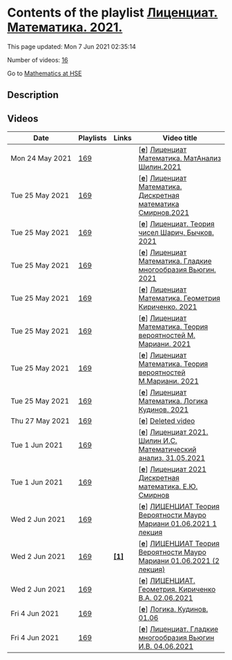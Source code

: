 # Contents of the playlist [Лиценциат. Математика. 2021.](https://www.youtube.com/playlist?list=PLq3E5oubNNoDfm15Djy2H9KL31rJQBMxd)

This page updated: Mon 7 Jun 2021 02:35:14

Number of videos: [16](#videos)

Go to [Mathematics at HSE](../README.md)

## Description



## Videos

|Date|Playlists|Links|Video title|
|---|---|---|---|
| Mon&nbsp;24&nbsp;May&nbsp;2021 | [169](../playlists/169 "Лиценциат. Математика. 2021.") |  | [[**e**](https://studio.youtube.com/video/7JiVUIFp6Uo/edit "Edit")] [Лиценциат Математика. МатАнализ  Шилин.2021](https://www.youtube.com/watch?v=7JiVUIFp6Uo&list=PLq3E5oubNNoDfm15Djy2H9KL31rJQBMxd) |
| Tue&nbsp;25&nbsp;May&nbsp;2021 | [169](../playlists/169 "Лиценциат. Математика. 2021.") |  | [[**e**](https://studio.youtube.com/video/XQhInXROxOw/edit "Edit")] [Лиценциат Математика. Дискретная математика  Смирнов.2021](https://www.youtube.com/watch?v=XQhInXROxOw&list=PLq3E5oubNNoDfm15Djy2H9KL31rJQBMxd) |
| Tue&nbsp;25&nbsp;May&nbsp;2021 | [169](../playlists/169 "Лиценциат. Математика. 2021.") |  | [[**e**](https://studio.youtube.com/video/VO5LTVK0Jbs/edit "Edit")] [Лиценциат. Теория чисел Шарич, Бычков. 2021](https://www.youtube.com/watch?v=VO5LTVK0Jbs&list=PLq3E5oubNNoDfm15Djy2H9KL31rJQBMxd) |
| Tue&nbsp;25&nbsp;May&nbsp;2021 | [169](../playlists/169 "Лиценциат. Математика. 2021.") |  | [[**e**](https://studio.youtube.com/video/yD-peV5ItXs/edit "Edit")] [Лиценциат Математика. Гладкие многообразия Вьюгин. 2021](https://www.youtube.com/watch?v=yD-peV5ItXs&list=PLq3E5oubNNoDfm15Djy2H9KL31rJQBMxd) |
| Tue&nbsp;25&nbsp;May&nbsp;2021 | [169](../playlists/169 "Лиценциат. Математика. 2021.") |  | [[**e**](https://studio.youtube.com/video/NJpFClz-W6I/edit "Edit")] [Лиценциат Математика. Геометрия Кириченко. 2021](https://www.youtube.com/watch?v=NJpFClz-W6I&list=PLq3E5oubNNoDfm15Djy2H9KL31rJQBMxd) |
| Tue&nbsp;25&nbsp;May&nbsp;2021 | [169](../playlists/169 "Лиценциат. Математика. 2021.") |  | [[**e**](https://studio.youtube.com/video/OTI3Ktzw-KE/edit "Edit")] [Лиценциат Математика. Теория вероятностей М. Мариани. 2021](https://www.youtube.com/watch?v=OTI3Ktzw-KE&list=PLq3E5oubNNoDfm15Djy2H9KL31rJQBMxd) |
| Tue&nbsp;25&nbsp;May&nbsp;2021 | [169](../playlists/169 "Лиценциат. Математика. 2021.") |  | [[**e**](https://studio.youtube.com/video/qCqJ4tPNtNQ/edit "Edit")] [Лиценциат Математика. Теория вероятностей М.Мариани. 2021](https://www.youtube.com/watch?v=qCqJ4tPNtNQ&list=PLq3E5oubNNoDfm15Djy2H9KL31rJQBMxd) |
| Tue&nbsp;25&nbsp;May&nbsp;2021 | [169](../playlists/169 "Лиценциат. Математика. 2021.") |  | [[**e**](https://studio.youtube.com/video/lJ3VAMU3GTc/edit "Edit")] [Лиценциат Математика. Логика Кудинов. 2021](https://www.youtube.com/watch?v=lJ3VAMU3GTc&list=PLq3E5oubNNoDfm15Djy2H9KL31rJQBMxd) |
| Thu&nbsp;27&nbsp;May&nbsp;2021 | [169](../playlists/169 "Лиценциат. Математика. 2021.") |  | [[**e**](https://studio.youtube.com/video/LSKMGHQTSqk/edit "Edit")] [Deleted video](https://www.youtube.com/watch?v=LSKMGHQTSqk&list=PLq3E5oubNNoDfm15Djy2H9KL31rJQBMxd "This video is unavailable.") |
| Tue&nbsp;1&nbsp;Jun&nbsp;2021 | [169](../playlists/169 "Лиценциат. Математика. 2021.") |  | [[**e**](https://studio.youtube.com/video/2MACT8Tuiac/edit "Edit")] [Лиценциат 2021. Шилин И.С. Математический анализ. 31.05.2021](https://www.youtube.com/watch?v=2MACT8Tuiac&list=PLq3E5oubNNoDfm15Djy2H9KL31rJQBMxd) |
| Tue&nbsp;1&nbsp;Jun&nbsp;2021 | [169](../playlists/169 "Лиценциат. Математика. 2021.") |  | [[**e**](https://studio.youtube.com/video/Wgxb-8qYsU8/edit "Edit")] [Лиценциат 2021 Дискретная математика. Е.Ю. Смирнов](https://www.youtube.com/watch?v=Wgxb-8qYsU8&list=PLq3E5oubNNoDfm15Djy2H9KL31rJQBMxd) |
| Wed&nbsp;2&nbsp;Jun&nbsp;2021 | [169](../playlists/169 "Лиценциат. Математика. 2021.") |  | [[**e**](https://studio.youtube.com/video/9Ae5bxUBxP0/edit "Edit")] [ЛИЦЕНЦИАТ Теория Вероятности Мауро Мариани 01.06.2021 1 лекция](https://www.youtube.com/watch?v=9Ae5bxUBxP0&list=PLq3E5oubNNoDfm15Djy2H9KL31rJQBMxd) |
| Wed&nbsp;2&nbsp;Jun&nbsp;2021 | [169](../playlists/169 "Лиценциат. Математика. 2021.") | [**[1]**](https://eduhseru-my.sharepoint.com/:o:/g/personal/mmariani_hse_ru/Euhf2ldVW2VAtwtUcr_mLQQBHNRvKsBY-cXYsy1KfI7TAQ?e=C0EWfH) | [[**e**](https://studio.youtube.com/video/1-MEHU8dYO4/edit "Edit")] [ЛИЦЕНЦИАТ Теория Вероятности Мауро Мариани 01.06.2021 (2 лекция)](https://www.youtube.com/watch?v=1-MEHU8dYO4&list=PLq3E5oubNNoDfm15Djy2H9KL31rJQBMxd "Ссылка на доску:&#013;https://eduhseru-my.sharepoint.com/:o:/g/personal/mmariani&#95;hse&#95;ru/Euhf2ldVW2VAtwtUcr&#95;mLQQBHNRvKsBY-cXYsy1KfI7TAQ?e=C0EWfH") |
| Wed&nbsp;2&nbsp;Jun&nbsp;2021 | [169](../playlists/169 "Лиценциат. Математика. 2021.") |  | [[**e**](https://studio.youtube.com/video/hH7oY8h_ZTQ/edit "Edit")] [ЛИЦЕНЦИАТ. Геометрия. Кириченко В.А. 02.06.2021](https://www.youtube.com/watch?v=hH7oY8h_ZTQ&list=PLq3E5oubNNoDfm15Djy2H9KL31rJQBMxd) |
| Fri&nbsp;4&nbsp;Jun&nbsp;2021 | [169](../playlists/169 "Лиценциат. Математика. 2021.") |  | [[**e**](https://studio.youtube.com/video/QM45nhN_CmQ/edit "Edit")] [Логика. Кудинов. 01.06](https://www.youtube.com/watch?v=QM45nhN_CmQ&list=PLq3E5oubNNoDfm15Djy2H9KL31rJQBMxd) |
| Fri&nbsp;4&nbsp;Jun&nbsp;2021 | [169](../playlists/169 "Лиценциат. Математика. 2021.") |  | [[**e**](https://studio.youtube.com/video/tEd_KcCvU60/edit "Edit")] [Лиценциат. Гладкие многообразия Вьюгин И.В. 04.06.2021](https://www.youtube.com/watch?v=tEd_KcCvU60&list=PLq3E5oubNNoDfm15Djy2H9KL31rJQBMxd) |
